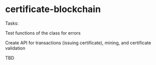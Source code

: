 # certificate-blockchain

Tasks:

Test functions of the class for errors

Create API for transactions (issuing certificate), mining, and certificate validation

TBD
